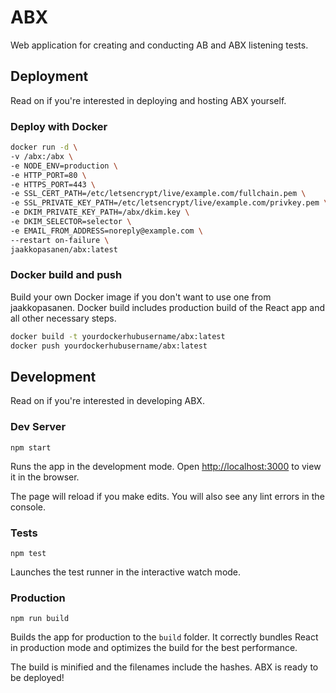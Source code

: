 # ABX
Web application for creating and conducting AB and ABX listening tests.

## Deployment
Read on if you're interested in deploying and hosting ABX yourself.

### Deploy with Docker
```bash
docker run -d \
-v /abx:/abx \
-e NODE_ENV=production \
-e HTTP_PORT=80 \
-e HTTPS_PORT=443 \
-e SSL_CERT_PATH=/etc/letsencrypt/live/example.com/fullchain.pem \
-e SSL_PRIVATE_KEY_PATH=/etc/letsencrypt/live/example.com/privkey.pem \
-e DKIM_PRIVATE_KEY_PATH=/abx/dkim.key \
-e DKIM_SELECTOR=selector \
-e EMAIL_FROM_ADDRESS=noreply@example.com \
--restart on-failure \
jaakkopasanen/abx:latest
```

### Docker build and push
Build your own Docker image if you don't want to use one from jaakkopasanen. Docker build includes production build of
the React app and all other necessary steps.
```bash
docker build -t yourdockerhubusername/abx:latest
docker push yourdockerhubusername/abx:latest
```

## Development
Read on if you're interested in developing ABX.

### Dev Server
```
npm start
```
Runs the app in the development mode. Open [http://localhost:3000](http://localhost:3000) to view it in the browser.

The page will reload if you make edits. You will also see any lint errors in the console.

### Tests
```
npm test
```
Launches the test runner in the interactive watch mode.

### Production
```
npm run build
```
Builds the app for production to the `build` folder. It correctly bundles React in production mode and optimizes the
build for the best performance.

The build is minified and the filenames include the hashes. ABX is ready to be deployed!
